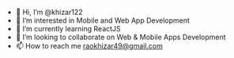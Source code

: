 - 👋 Hi, I’m @khizar122
- 👀 I’m interested in Mobile and Web App Development
- 🌱 I’m currently learning ReactJS
- 💞️ I’m looking to collaborate on Web & Mobile Apps Development
- 📫 How to reach me raokhizar49@gmail.com

<!---
khizar122/khizar122 is a ✨ special ✨ repository because its `README.md` (this file) appears on your GitHub profile.
You can click the Preview link to take a look at your changes.
--->
